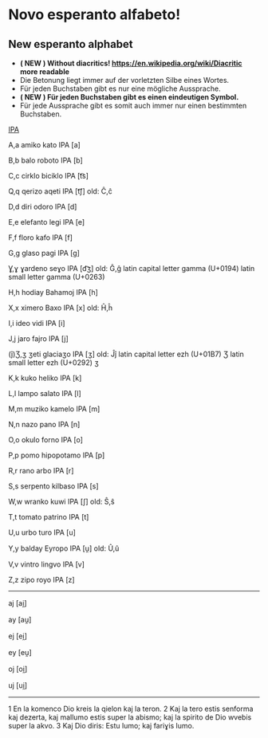 # Novo esperanto alfabeto! 

## New esperanto alphabet

- **( NEW ) Without diacritics! https://en.wikipedia.org/wiki/Diacritic  more readable**
- Die Betonung liegt immer auf der vorletzten Silbe eines Wortes.
- Für jeden Buchstaben gibt es nur eine mögliche Aussprache.
- **( NEW ) Für jeden Buchstaben gibt es einen eindeutigen Symbol.**
- Für jede Aussprache gibt es somit auch immer nur einen bestimmten Buchstaben.

[IPA](https://en.wikipedia.org/wiki/International_Phonetic_Alphabet)

A,a amiko	kato IPA [a]

B,b balo roboto IPA [b]

C,c cirklo biciklo IPA [t͡s]

Q,q qerizo aqeti IPA [t͡ʃ] old: Ĉ,ĉ

D,d diri odoro IPA [d]

E,e elefanto legi IPA [e]

F,f floro kafo IPA [f]

G,g glaso pagi IPA [g]

Ɣ,ɣ ɣardeno seɣo IPA [d͡ʒ] old: Ĝ,ĝ
latin capital letter gamma (U+0194)
latin small letter gamma (U+0263)

H,h hodiay Bahamoj IPA [h]

X,x ximero Baxo IPA [x] old: Ĥ,ĥ

I,i ideo vidi IPA [i]

J,j jaro fajro IPA [j]

(ĵ)Ʒ,ʒ ʒeti glaciaʒo IPA [ʒ] old: Ĵĵ
latin capital letter ezh (U+01B7) Ʒ
latin small letter ezh (U+0292) ʒ

K,k kuko heliko IPA [k]

L,l lampo salato IPA [l]

M,m muziko kamelo IPA [m]

N,n nazo pano IPA [n]

O,o okulo forno IPA [o]

P,p pomo hipopotamo IPA [p]

R,r rano arbo IPA [r]

S,s serpento kilbaso IPA [s]

W,w wranko kuwi IPA [ʃ] old: Ŝ,ŝ

T,t tomato patrino IPA [t]

U,u urbo turo IPA [u]

Y,y balday Eyropo IPA [u̯] old: Û,û

V,v vintro lingvo IPA [v]

Z,z zipo royo IPA [z]


----------

aj	[ai̯]

ay	[au̯]

ej	[ei̯]

ey	[eu̯]

oj	[oi̯]

uj	[ui̯]

----------

1 En la komenco Dio kreis la qielon kaj la teron. 
2 Kaj la tero estis senforma kaj dezerta, kaj mallumo estis super la abismo; kaj la spirito de Dio wvebis super la akvo. 
3 Kaj Dio diris: Estu lumo; kaj fariɣis lumo.
